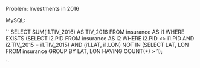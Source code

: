 Problem: Investments in 2016

MySQL:

``
SELECT SUM(i1.TIV_2016) AS TIV_2016 FROM insurance AS i1
WHERE EXISTS (SELECT i2.PID FROM insurance AS i2 
              WHERE i2.PID <> i1.PID AND i2.TIV_2015 = i1.TIV_2015) AND
(i1.LAT, i1.LON) NOT IN (SELECT LAT, LON FROM insurance GROUP BY LAT, LON HAVING COUNT(*) > 1);


``
